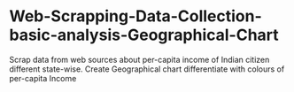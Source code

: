 # Web-Scrapping-Data-Collection-basic-analysis-Geographical-Chart
Scrap data from web sources about per-capita income of Indian citizen different state-wise.  Create Geographical chart differentiate with colours of per-capita Income
